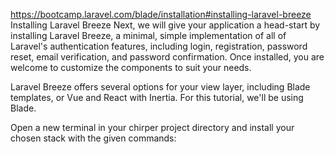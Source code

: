 https://bootcamp.laravel.com/blade/installation#installing-laravel-breeze
Installing Laravel Breeze
Next, we will give your application a head-start by installing Laravel Breeze, a minimal, simple implementation of all of Laravel's authentication features, including login, registration, password reset, email verification, and password confirmation. Once installed, you are welcome to customize the components to suit your needs.

Laravel Breeze offers several options for your view layer, including Blade templates, or Vue and React with Inertia. For this tutorial, we'll be using Blade.

Open a new terminal in your chirper project directory and install your chosen stack with the given commands:

